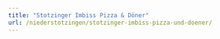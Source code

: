 ```yaml
---
title: "Stotzinger Imbiss Pizza & Döner"
url: /niederstotzingen/stotzinger-imbiss-pizza-und-doener/
---
```

